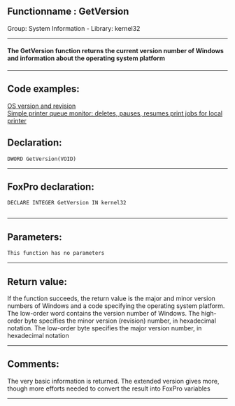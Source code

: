 <link rel="stylesheet" type="text/css" href="../../css/win32api.css">  
<link rel="stylesheet" href="https://cdnjs.cloudflare.com/ajax/libs/font-awesome/4.7.0/css/font-awesome.min.css">

## Functionname : GetVersion
Group: System Information - Library: kernel32    
***  


#### The GetVersion function returns the current version number of Windows and information about the operating system platform
***  


## Code examples:
[OS version and revision](../../samples/sample_022.md)  
[Simple printer queue monitor: deletes, pauses, resumes print jobs for local printer](../../samples/sample_373.md)  

## Declaration:
```foxpro  
DWORD GetVersion(VOID)  
```  
***  


## FoxPro declaration:
```foxpro  
DECLARE INTEGER GetVersion IN kernel32
  
```  
***  


## Parameters:
```txt  
This function has no parameters  
```  
***  


## Return value:
If the function succeeds, the return value is the major and minor version numbers of Windows and a code specifying the operating system platform. The low-order word contains the version number of Windows. The high-order byte specifies the minor version (revision) number, in hexadecimal notation. The low-order byte specifies the major version number, in hexadecimal notation  
***  


## Comments:
The very basic information is returned. The extended version gives more, though more efforts needed to convert the result into FoxPro variables  
  
***  

